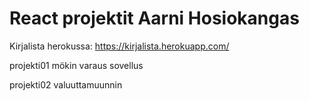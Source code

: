 # React projektit Aarni Hosiokangas

Kirjalista herokussa: https://kirjalista.herokuapp.com/


projekti01 mökin varaus sovellus


projekti02 valuuttamuunnin
